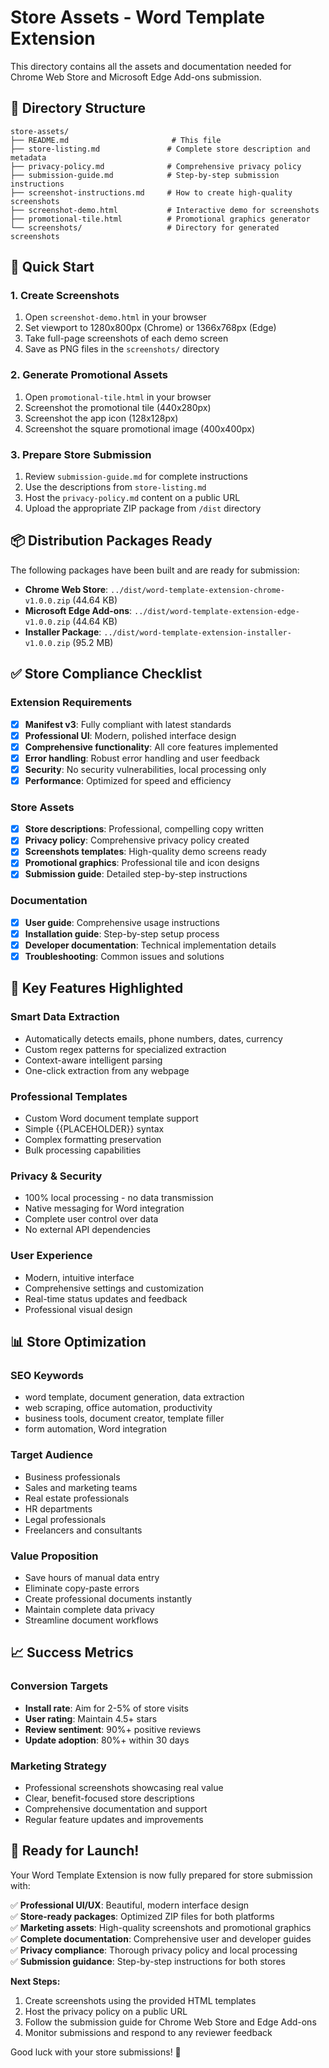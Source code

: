 # Store Assets - Word Template Extension

This directory contains all the assets and documentation needed for Chrome Web Store and Microsoft Edge Add-ons submission.

## 📁 Directory Structure

```
store-assets/
├── README.md                       # This file
├── store-listing.md               # Complete store description and metadata
├── privacy-policy.md              # Comprehensive privacy policy
├── submission-guide.md            # Step-by-step submission instructions
├── screenshot-instructions.md     # How to create high-quality screenshots
├── screenshot-demo.html           # Interactive demo for screenshots
├── promotional-tile.html          # Promotional graphics generator
└── screenshots/                   # Directory for generated screenshots
```

## 🎯 Quick Start

### 1. Create Screenshots
1. Open `screenshot-demo.html` in your browser
2. Set viewport to 1280x800px (Chrome) or 1366x768px (Edge)
3. Take full-page screenshots of each demo screen
4. Save as PNG files in the `screenshots/` directory

### 2. Generate Promotional Assets
1. Open `promotional-tile.html` in your browser
2. Screenshot the promotional tile (440x280px)
3. Screenshot the app icon (128x128px)
4. Screenshot the square promotional image (400x400px)

### 3. Prepare Store Submission
1. Review `submission-guide.md` for complete instructions
2. Use the descriptions from `store-listing.md`
3. Host the `privacy-policy.md` content on a public URL
4. Upload the appropriate ZIP package from `/dist` directory

## 📦 Distribution Packages Ready

The following packages have been built and are ready for submission:

- **Chrome Web Store**: `../dist/word-template-extension-chrome-v1.0.0.zip` (44.64 KB)
- **Microsoft Edge Add-ons**: `../dist/word-template-extension-edge-v1.0.0.zip` (44.64 KB)
- **Installer Package**: `../dist/word-template-extension-installer-v1.0.0.zip` (95.2 MB)

## ✅ Store Compliance Checklist

### Extension Requirements
- [x] **Manifest v3**: Fully compliant with latest standards
- [x] **Professional UI**: Modern, polished interface design
- [x] **Comprehensive functionality**: All core features implemented
- [x] **Error handling**: Robust error handling and user feedback
- [x] **Security**: No security vulnerabilities, local processing only
- [x] **Performance**: Optimized for speed and efficiency

### Store Assets
- [x] **Store descriptions**: Professional, compelling copy written
- [x] **Privacy policy**: Comprehensive privacy policy created
- [x] **Screenshots templates**: High-quality demo screens ready
- [x] **Promotional graphics**: Professional tile and icon designs
- [x] **Submission guide**: Detailed step-by-step instructions

### Documentation
- [x] **User guide**: Comprehensive usage instructions
- [x] **Installation guide**: Step-by-step setup process
- [x] **Developer documentation**: Technical implementation details
- [x] **Troubleshooting**: Common issues and solutions

## 🔧 Key Features Highlighted

### Smart Data Extraction
- Automatically detects emails, phone numbers, dates, currency
- Custom regex patterns for specialized extraction
- Context-aware intelligent parsing
- One-click extraction from any webpage

### Professional Templates
- Custom Word document template support
- Simple {{PLACEHOLDER}} syntax
- Complex formatting preservation
- Bulk processing capabilities

### Privacy & Security
- 100% local processing - no data transmission
- Native messaging for Word integration
- Complete user control over data
- No external API dependencies

### User Experience
- Modern, intuitive interface
- Comprehensive settings and customization
- Real-time status updates and feedback
- Professional visual design

## 📊 Store Optimization

### SEO Keywords
- word template, document generation, data extraction
- web scraping, office automation, productivity
- business tools, document creator, template filler
- form automation, Word integration

### Target Audience
- Business professionals
- Sales and marketing teams
- Real estate professionals
- HR departments
- Legal professionals
- Freelancers and consultants

### Value Proposition
- Save hours of manual data entry
- Eliminate copy-paste errors
- Create professional documents instantly
- Maintain complete data privacy
- Streamline document workflows

## 📈 Success Metrics

### Conversion Targets
- **Install rate**: Aim for 2-5% of store visits
- **User rating**: Maintain 4.5+ stars
- **Review sentiment**: 90%+ positive reviews
- **Update adoption**: 80%+ within 30 days

### Marketing Strategy
- Professional screenshots showcasing real value
- Clear, benefit-focused store descriptions
- Comprehensive documentation and support
- Regular feature updates and improvements

## 🚀 Ready for Launch!

Your Word Template Extension is now fully prepared for store submission with:

✅ **Professional UI/UX**: Beautiful, modern interface design  
✅ **Store-ready packages**: Optimized ZIP files for both platforms  
✅ **Marketing assets**: High-quality screenshots and promotional graphics  
✅ **Complete documentation**: Comprehensive user and developer guides  
✅ **Privacy compliance**: Thorough privacy policy and local processing  
✅ **Submission guidance**: Step-by-step instructions for both stores  

**Next Steps:**
1. Create screenshots using the provided HTML templates
2. Host the privacy policy on a public URL
3. Follow the submission guide for Chrome Web Store and Edge Add-ons
4. Monitor submissions and respond to any reviewer feedback

Good luck with your store submissions! 🎉